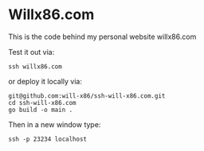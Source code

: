 # Willx86.com

This is the code behind my personal website willx86.com

Test it out via:

```
ssh willx86.com
```

or deploy it locally via:

```
git@github.com:will-x86/ssh-will-x86.com.git
cd ssh-will-x86.com
go build -o main .
```

Then in a new window type:

```
ssh -p 23234 localhost
```
